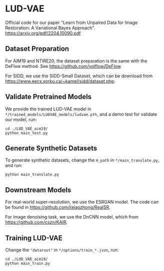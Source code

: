 # LUD-VAE
Official code for our paper "Learn from Unpaired Data for Image Restoration: A Variational Bayes Approach". https://arxiv.org/pdf/2204.10090.pdf

## Dataset Preparation
For AIM19 and NTIRE20, the dataset preparation is the same with the DeFlow method. See https://github.com/volflow/DeFlow.

For SIDD, we use the SIDD-Small Dataset, which can be download from https://www.eecs.yorku.ca/~kamel/sidd/dataset.php.

## Validate Pretrained Models

We provide the trained LUD-VAE model in `*/trained_models/LUDVAE_models/ludvae.pth`, and a demo test for validate our model, run:

```
cd ./LUD_VAE_aim19/
python main_test.py
```

## Generate Synthetic Datasets

To generate synthetic datasets, change the `H_path` in `*/main_translate.py`, and run:
```
python main_translate.py
```

## Downstream Models

For real-world super-resolution, we use the ESRGAN model. The code can be found in https://github.com/jixiaozhong/RealSR.

For image denoising task, we use the DnCNN model, which from https://github.com/cszn/KAIR.


## Training LUD-VAE

Change the `"dataroot"` in `*/options/train_*.json`, run:

```
cd ./LUD_VAE_aim19/
python main_train.py
```
